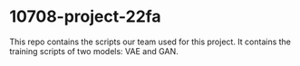 # 10708-project-22fa
This repo contains the scripts our team used for this project. It contains the training scripts of two models: VAE and GAN.
